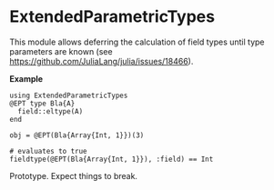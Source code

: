 # ExtendedParametricTypes

This module allows deferring the calculation of field types until type parameters are known (see https://github.com/JuliaLang/julia/issues/18466).

__Example__

```
using ExtendedParametricTypes
@EPT type Bla{A}
  field::eltype(A)
end

obj = @EPT(Bla{Array{Int, 1}})(3)

# evaluates to true
fieldtype(@EPT(Bla{Array{Int, 1}}), :field) == Int
```

Prototype. Expect things to break.
